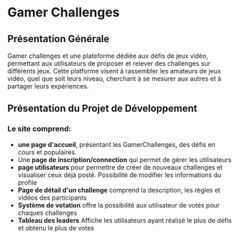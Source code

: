 # Gamer Challenges

## Présentation Générale

Gamer challenges et une plateforme dédiée aux défis de jeux vidéo, permettant aux utilisateurs de proposer et relever des challenges sur différents jeux.
Cette platforme visent à rassembler les amateurs de jeux vidéo, quel que soit leurs niveau, cherchant à se mesurer aux autres et à partager leurs expériences.

## Présentation du Projet de Développement

### Le site comprend:
 - **une page d'accueil**, présentant les GamerChallenges, des défis en cours et populaires.
- Une **page de inscription/connection** qui permet de gérer les utilisateurs
- **page utilisateurs** pour permettre de créer de nouveaux challenges et visualiser ceux déjà posté. Possibilité de modifier les informations du profile
- **Page de détail d'un challenge** comprend la description, les règles et vidéos des participants
- **Système de votation** offre la possibilité aux utilisateur de votés pour chaques challenges
- **Tableau des leaders** Affiche les utilisateurs ayant réalisé le plus de défis et obtenu le plus de votes


